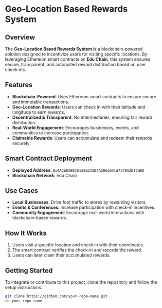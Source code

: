 # Geo-Location Based Rewards System  

## Overview  

The **Geo-Location Based Rewards System** is a blockchain-powered solution designed to incentivize users for visiting specific locations. By leveraging Ethereum smart contracts on **Edu Chain**, this system ensures secure, transparent, and automated reward distribution based on user check-ins.  

## Features  

- **Blockchain-Powered**: Uses Ethereum smart contracts to ensure secure and immutable transactions.  
- **Geo-Location Rewards**: Users can check in with their latitude and longitude to earn rewards.  
- **Decentralized & Transparent**: No intermediaries, ensuring fair reward distribution.  
- **Real-World Engagement**: Encourages businesses, events, and communities to increase participation.  
- **Claimable Rewards**: Users can accumulate and redeem their rewards securely.  

## Smart Contract Deployment  

- **Deployed Address**: `0x4A2b83BE2613Bb233D4A286d6D1d737052Df7d6D`  
- **Blockchain Network**: Edu Chain  

## Use Cases  

- **Local Businesses**: Drive foot traffic to stores by rewarding visitors.  
- **Events & Conferences**: Increase participation with check-in incentives.  
- **Community Engagement**: Encourage real-world interactions with blockchain-based rewards.  

## How It Works  

1. Users visit a specific location and check in with their coordinates.  
2. The smart contract verifies the check-in and records the reward.  
3. Users can later claim their accumulated rewards.  

## Getting Started  

To integrate or contribute to this project, clone the repository and follow the setup instructions.  

```sh
git clone https://github.com/your-repo-name.git
cd your-repo-name
